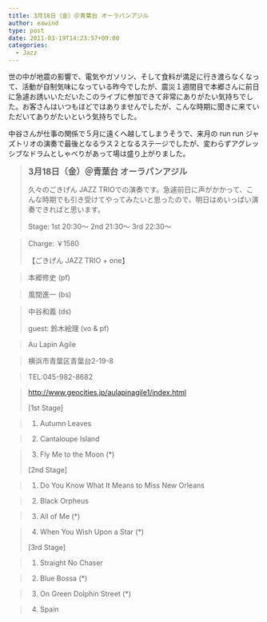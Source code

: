 ```yaml
---
title: 3月18日（金）＠青葉台 オーラパンアジル
author: eawind
type: post
date: 2011-03-19T14:23:57+09:00
categories:
  - Jazz
---
```

世の中が地震の影響で、電気やガソリン、そして食料が満足に行き渡らなくなって、活動が自制気味になっている昨今でしたが、震災１週間目で本郷さんに前日に急遽お誘いいただいたこのライブに参加できて非常にありがたい気持ちでした。お客さんはいつもほどではありませんでしたが、こんな時期に聞きに来ていただいてありがたいという気持ちでした。

中谷さんが仕事の関係で５月に遠くへ越してしまうそうで、来月の run run ジャズトリオの演奏で最後となるラス２となるステージでしたが、変わらずアグレッシブなドラムとしゃべりがあって場は盛り上がりました。

> **<big>3月18日（金）＠青葉台 オーラパンアジル</big>**
>
> 久々のごきげん JAZZ TRIOでの演奏です。急遽前日に声がかかって、こんな時期でも引き受けてやってみたいと思ったので、明日はめいっぱい演奏できればと思います。
>
> Stage: 1st 20:30〜 2nd 21:30〜 3rd 22:30〜

> Charge: ￥1580
>
> 【ごきげん JAZZ TRIO + one】

> 本郷修史 (pf)

> 風間進一 (bs)

> 中谷和義 (ds)
>
> guest: 鈴木絵理 (vo & pf)

>

> Au Lapin Agile

> 横浜市青葉区青葉台2-19-8

> TEL:045-982-8682

> http://www.geocities.jp/aulapinagile1/index.html
>
> [1st Stage]

> 1. Autumn Leaves

> 2. Cantaloupe Island

> 3. Fly Me to the Moon (*)
>
> [2nd Stage]

> 1. Do You Know What It Means to Miss New Orleans

> 2. Black Orpheus

> 3. All of Me (*)

> 4. When You Wish Upon a Star (*)
>
> [3rd Stage]

> 1. Straight No Chaser

> 2. Blue Bossa (*)

> 3. On Green Dolphin Street (*)

> 4. Spain
